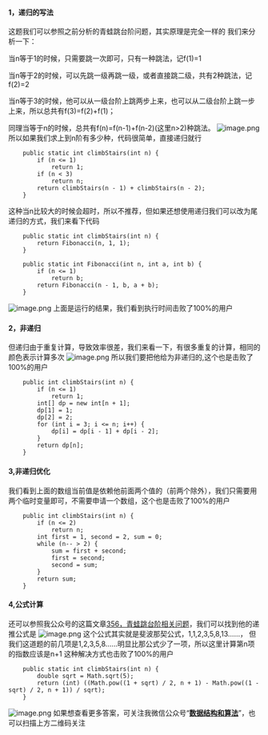 #### 1，递归的写法
这题我们可以参照之前分析的青蛙跳台阶问题，其实原理是完全一样的
我们来分析一下：

当n等于1的时候，只需要跳一次即可，只有一种跳法，记f(1)=1

当n等于2的时候，可以先跳一级再跳一级，或者直接跳二级，共有2种跳法，记f(2)=2

当n等于3的时候，他可以从一级台阶上跳两步上来，也可以从二级台阶上跳一步上来，所以总共有f(3)=f(2)+f(1)；

同理当等于n的时候，总共有f(n)=f(n-1)+f(n-2)(这里n>2)种跳法。
![image.png](https://pic.leetcode-cn.com/a8bfe2bef28a0c22c62b22c47203414251c81b544ac9bee31cae80bef25e4684-image.png)
所以如果我们求上到n阶有多少种，代码很简单，直接递归就行
```
    public static int climbStairs(int n) {
        if (n <= 1)
            return 1;
        if (n < 3)
            return n;
        return climbStairs(n - 1) + climbStairs(n - 2);
    }
```
这种当n比较大的时候会超时，所以不推荐，但如果还想使用递归我们可以改为尾递归的方式，我们来看下代码
```
    public static int climbStairs(int n) {
        return Fibonacci(n, 1, 1);
    }

    public static int Fibonacci(int n, int a, int b) {
        if (n <= 1)
            return b;
        return Fibonacci(n - 1, b, a + b);
    }
```
![image.png](https://pic.leetcode-cn.com/3bc3602c2e6a7e8f4a39dc908c9668873910feb38993ebc3fd334b354a8208d0-image.png)
上面是运行的结果，我们看到执行时间击败了100%的用户

#### 2，非递归
但递归由于重复计算，导致效率很差，我们来看一下，有很多重复的计算，相同的颜色表示计算多次
![image.png](https://pic.leetcode-cn.com/3e1964f6fe1b4a9840296c6ef19b65ad0ec18b43013262deb5a8ecc5990d8b78-image.png)
所以我们要把他给为非递归的,这个也是击败了100%的用户
```
    public int climbStairs(int n) {
        if (n <= 1)
            return 1;
        int[] dp = new int[n + 1];
        dp[1] = 1;
        dp[2] = 2;
        for (int i = 3; i <= n; i++) {
            dp[i] = dp[i - 1] + dp[i - 2];
        }
        return dp[n];
    }
```
#### 3,非递归优化
我们看到上面的数组当前值是依赖他前面两个值的（前两个除外），我们只需要用两个临时变量即可，不需要申请一个数组，这个也是击败了100%的用户
```
    public int climbStairs(int n) {
        if (n <= 2)
            return n;
        int first = 1, second = 2, sum = 0;
        while (n-- > 2) {
            sum = first + second;
            first = second;
            second = sum;
        }
        return sum;
    }
```
#### 4,公式计算
还可以参照我公众号的这篇文章[356，青蛙跳台阶相关问题](https://mp.weixin.qq.com/s/hLpHLUfXsABzUNjuNflWzQ)，我们可以找到他的递推公式是
![image.png](https://pic.leetcode-cn.com/ae684255d88d2094c9555b308b5fdb5fffb6a7876d9305c4020cf5a2579f4470-image.png)
这个公式其实就是斐波那契公式，1,1,2,3,5,8,13……，
但我们这道题的前几项是1,2,3,5,8……明显比那公式少了一项，所以这里计算第n项的指数应该是n+1
这种解决方式也击败了100%的用户
```
    public static int climbStairs(int n) {
        double sqrt = Math.sqrt(5);
        return (int) ((Math.pow((1 + sqrt) / 2, n + 1) - Math.pow((1 - sqrt) / 2, n + 1)) / sqrt);
    }
```

![image.png](https://pic.leetcode-cn.com/7b662b1a22929bd77df8494a885a2711c89f8ebc8a14f8a0b4fc1b7b68c3e189-image.png)
如果想查看更多答案，可关注我微信公众号“**[数据结构和算法](https://img-blog.csdnimg.cn/20190515124616751.jpg)**”，也可以扫描上方二维码关注
